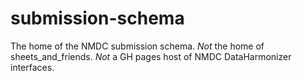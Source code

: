 # submission-schema

The home of the NMDC submission schema. *Not* the home of sheets_and_friends. *Not* a GH pages host of NMDC DataHarmonizer interfaces.


